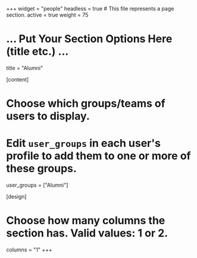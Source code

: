 +++
widget = "people"
headless = true  # This file represents a page section.
active = true
weight = 75

# ... Put Your Section Options Here (title etc.) ...
title = "Alumni"

[content]
  # Choose which groups/teams of users to display.
  #   Edit `user_groups` in each user's profile to add them to one or more of these groups.
  user_groups = ["Alumni"]

[design]
  # Choose how many columns the section has. Valid values: 1 or 2.
  columns = "1"
+++